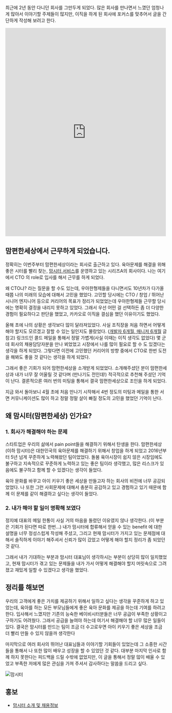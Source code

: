 
최근에 2년 동안 다니던 회사를 그만두게 되었다. 많은 회사를 만나면서 느꼈던 엄청나게 많아서 이야기할 주제들이 많지만, 이직을 하게 된 회사에 포커스를 맞추어서 글을 간단하게 작성해 보려고 한다.

<iframe src="https://www.facebook.com/plugins/post.php?href=https%3A%2F%2Fwww.facebook.com%2Fanyjava%2Fposts%2F4346501188747711&show_text=true&width=500" width="500" height="648" style="border:none;overflow:hidden" scrolling="no" frameborder="0" allowfullscreen="true" allow="autoplay; clipboard-write; encrypted-media; picture-in-picture; web-share"></iframe>


## 맘편한세상에서 근무하게 되었습니다.

정확히는 이번주부터 맘편한세상이라는 회사로 출근하고 있다. 육아문제를 해결을 위해 좋은 시터를 빨리 찾는, [맘시터 서비스](https://www.mom-sitter.com/)를 운영하고 있는 시리즈A의 회사이다. 나는 여기에서 CTO 의 role로 입사를 해서 근무를 하게 되었다.

왜 CTO냐? 라는 질문을 할 수도 있는데, 우아한형제들을 다니면서도 10년차가 다가올 때쯤 나의 미래의 모습에 대해서 고민을 했었다. 고민할 당시에는 CTO / 창업 / 뛰어난 시니어 엔지니어 등으로 커리어의 목표가 정리가 되었었는데 우아한형제들 근무할 당시에는 명확히 결정을 내리지 못하고 있었다. 그래서 우선 어떤 걸 선택하든 좀 더 다양한 경험이 필요하다고 판단을 했었고, 카카오로 이직을 결심을 했던 이유이기도 했었다.

올해 초에 나의 상황은 생각보다 많이 달라져있었다. 사실 조직장을 처음 하면서 어떻게 해야 할지도 모르겠고 잘할 수 있는 일인지도 몰랐었다. ([개발자 6개월, 매니저 6개월](https://blog.anyjava.net/128) 글 참고) 링크드인 콜드 메일을 통해서 정말 가볍게(사실 이때는 이직 생각도 없었다) 몇 군데 회사의 채용담당자분을 만나 뵈었었고 시장에서 나를 많이 필요로 할 수 도 있겠다는 생각을 하게 되었다. 그렇다면 이전에 고민했던 커리어의 방향 중에서 CTO로 한번 도전을 해봐도 좋을 것 같다는 생각을 하게 되었다.

그래서 좋은 기회가 되어 맘편한세상을 소개받게 되었었다. 소개해주셨던 분이 맘편한세상과 내가 너무 잘 어울릴 것 같다며 (만나기도 전인데!) 적극적으로 추천해 주셨던 기억이 난다. 결론적으론 여러 번의 미팅을 통해서 결국 맘편한세상으로 조인을 하게 되었다. 

지금 와서 돌아보니 4월 초에 처음 만나기 시작해서 4번 정도의 미팅과 메일을 통한 서면 커뮤니케이션도 많이 하고 정말 정말 살이 빠질 정도의 고민을 했었던 기억이 난다.


## 왜 맘시터(맘편한세상) 인가요?

### 1. 회사가 해결해야 하는 문제

스타트업은 우리의 삶에서 pain point들을 해결하기 위해서 탄생을 한다. 맘편한세상(이하 맘시터)은 대한민국의 육아문제를 해결하기 위해서 창업을 하게 되었고 2016년부터 5년 넘게 꾸준하게 노력해왔던 팀이었었다. 돌봄 육아시장이 쉽지 않은 시장임에도 불구하고 지속적으로 꾸준하게 노력하고 있는 좋은 팀이라 생각했고, 많은 리스크가 있음에도 불구하고 함께 할 수 있겠다는 생각이 들었다.

육아 문화를 바꾸고 아이 키우기 좋은 세상을 만들고자 하는 회사의 비전에 너무 공감되었었다. 나 또한 그런 사회문제에 대해서 충분히 공감하고 있고 경험하고 있기 때문에 함께 이 문제를 같이 해결하고 싶다는 생각이 들었다. 

### 2. 내가 해야 할 일이 명확해 보였다

정지예 대표의 메일 한통이 사실 거의 마음을 돌렸던 이유였지 않나 생각한다. (이 부분은 기회가 된다면 따로 한번...) 내가 맘시터에 합류해서 얻을 수 있는 benefit 에 대한 설명을 너무 정성스럽게 작성해 주셨고, 그리고 현재 맘시터가 가지고 있는 문제점에 대해서 솔직하게 이야기 해주셔서 신뢰가 많이 갔었고 어떻게 해야 할지 정리가 좀 되었던 것 같다.

그래서 내가 기대하는 부분과 맘시터 대표님이 생각하시는 부분이 상당히 많이 일치했었고, 현재 맘시터가 겪고 있는 문제들을 내가 가서 어떻게 해결해야 할지 머릿속으로 그려졌고 재밌게 일할 수 있겠다고 생각을 했었다.

## 정리를 해보면

우리의 고객에게 좋은 가치를 제공하기 위해서 일하고 싶다는 생각을 꾸준하게 하고 있었는데, 육아를 하는 모든 부모님들에게 좋은 육아 문화를 제공을 하는데 기여를 하려고 한다. 입사해서 느꼈지만 기존의 능숙한 베이비시터분들은 너무 공급이 부족한 상황이고 구하기도 어려웠다. 그래서 공급을 늘여야 하는데 여기서 해결해야 할 너무 많은 일들이 있다. 결국은 맘시터를 만드는 팀이 조금 더 수고로우면 아이 키우기 좋은 세상을 조금 더 빨리 만들 수 있지 않을까 생각한다


마지막으로 여러 회사의 뛰어난 대표님들과 이야기할 기회들이 있었는데 그 소중한 시간들을 통해서 나 또한 많이 배우고 성장을 할 수 있었던 것 같다. 대부분 마지막 인사로 함께 하지 못한다는 피드백을 드릴 수밖에 없었지만, 이 글을 통해서 정말 많이 배울 수 있었고 부족한 저에게 많은 관심을 가져 주셔서 감사하다는 말씀을 드리고 싶다.


![맘시터](img/momsitter.png)

## 홍보

* [맘시터 소개 및 채용정보](https://www.notion.so/90e63ec62809474088eb8f7bf018a8dc)